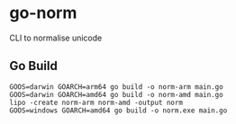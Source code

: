 # go-norm
CLI to normalise unicode

## Go Build

```
GOOS=darwin GOARCH=arm64 go build -o norm-arm main.go
GOOS=darwin GOARCH=amd64 go build -o norm-amd main.go
lipo -create norm-arm norm-amd -output norm
GOOS=windows GOARCH=amd64 go build -o norm.exe main.go
```
